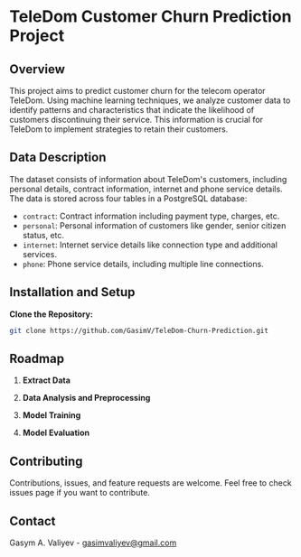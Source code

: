# TeleDom Customer Churn Prediction Project

## Overview

This project aims to predict customer churn for the telecom operator TeleDom. Using machine learning techniques, we analyze customer data to identify patterns and characteristics that indicate the likelihood of customers discontinuing their service. This information is crucial for TeleDom to implement strategies to retain their customers.

## Data Description

The dataset consists of information about TeleDom's customers, including personal details, contract information, internet and phone service details. The data is stored across four tables in a PostgreSQL database:

- `contract`: Contract information including payment type, charges, etc.
- `personal`: Personal information of customers like gender, senior citizen status, etc.
- `internet`: Internet service details like connection type and additional services.
- `phone`: Phone service details, including multiple line connections.

## Installation and Setup

**Clone the Repository:**

   ```bash
   git clone https://github.com/GasimV/TeleDom-Churn-Prediction.git
   ```

## Roadmap

1. **Extract Data**

2. **Data Analysis and Preprocessing**

3. **Model Training**

4. **Model Evaluation**

## Contributing

Contributions, issues, and feature requests are welcome. Feel free to check issues page if you want to contribute.


## Contact

Gasym A. Valiyev - gasimvaliyev@gmail.com